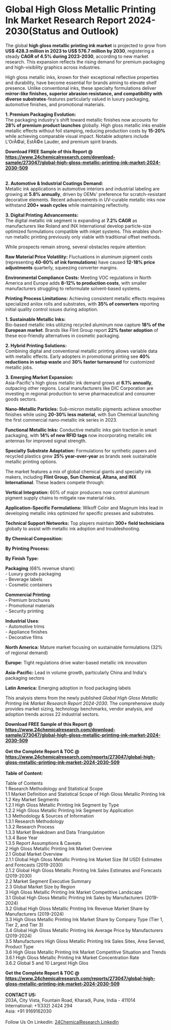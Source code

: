 <h1>Global High Gloss Metallic Printing Ink Market Research Report 2024-2030(Status and Outlook)</h1><p>The global <strong>high gloss metallic printing ink market</strong> is projected to grow from <strong>US$ 428.3 million in 2023 to US$ 576.7 million by 2030</strong>, registering a steady <strong>CAGR of 4.5% during 2023-2030</strong>, according to new market research. This expansion reflects the rising demand for premium packaging and high-visibility graphics across industries.</p><p>High gloss metallic inks, known for their exceptional reflective properties and durability, have become essential for brands aiming to elevate shelf presence. Unlike conventional inks, these specialty formulations deliver <strong>mirror-like finishes, superior abrasion resistance, and compatibility with diverse substrates</strong>-features particularly valued in luxury packaging, automotive finishes, and promotional materials.</p><p><strong>1. Premium Packaging Evolution:</strong><br>
The packaging industry's shift toward metallic finishes now accounts for <strong>28% of premium product launches</strong> globally. High gloss metallic inks enable metallic effects without foil stamping, reducing production costs by <strong>15-20%</strong> while achieving comparable visual impact. Notable adopters include L'OrÃ©al, EstÃ©e Lauder, and premium spirit brands.</p><div><b>Download FREE Sample of this Report @ 
            <a href="https://www.24chemicalresearch.com/download-sample/273047/global-high-gloss-metallic-printing-ink-market-2024-2030-509">
            https://www.24chemicalresearch.com/download-sample/273047/global-high-gloss-metallic-printing-ink-market-2024-2030-509</a></b></div><br><p><strong>2. Automotive &amp; Industrial Coatings Demand:</strong><br>
Metallic ink applications in automotive interiors and industrial labeling are growing at <strong>5.8% annually</strong>, driven by OEMs' preference for scratch-resistant decorative elements. Recent advancements in UV-curable metallic inks now withstand <strong>200+ wash cycles</strong> while maintaining reflectivity.</p><p><strong>3. Digital Printing Advancements:</strong><br>
The digital metallic ink segment is expanding at <strong>7.2% CAGR</strong> as manufacturers like Roland and INX International develop particle-size optimized formulations compatible with inkjet systems. This enables short-run metallic printing previously only viable with traditional offset methods.</p><p>While prospects remain strong, several obstacles require attention:</p><p><strong>Raw Material Price Volatility:</strong> Fluctuations in aluminum pigment costs (representing <strong>40-60% of ink formulations</strong>) have caused <strong>12-18% price adjustments</strong> quarterly, squeezing converter margins.</p><p><strong>Environmental Compliance Costs:</strong> Meeting VOC regulations in North America and Europe adds <strong>8-12% to production costs</strong>, with smaller manufacturers struggling to reformulate solvent-based systems.</p><p><strong>Printing Process Limitations:</strong> Achieving consistent metallic effects requires specialized anilox rolls and substrates, with <strong>35% of converters</strong> reporting initial quality control issues during adoption.</p><p><strong>1. Sustainable Metallic Inks:</strong><br>
Bio-based metallic inks utilizing recycled aluminum now capture <strong>18% of the European market</strong>. Brands like Flint Group report <strong>22% faster adoption</strong> of these eco-friendly alternatives in cosmetic packaging.</p><p><strong>2. Hybrid Printing Solutions:</strong><br>
Combining digital and conventional metallic printing allows variable data with metallic effects. Early adopters in promotional printing see <strong>40% reductions in setup waste</strong> and <strong>30% faster turnaround</strong> for customized metallic jobs.</p><p><strong>3. Emerging Market Expansion:</strong><br>
Asia-Pacific's high gloss metallic ink demand grows at <strong>6.1% annually</strong>, outpacing other regions. Local manufacturers like DIC Corporation are investing in regional production to serve pharmaceutical and consumer goods sectors.</p><p><strong>Nano-Metallic Particles:</strong> Sub-micron metallic pigments achieve smoother finishes while using <strong>20-30% less material</strong>, with Sun Chemical launching the first commercial nano-metallic ink series in 2023.</p><p><strong>Functional Metallic Inks:</strong> Conductive metallic inks gain traction in smart packaging, with <strong>14% of new RFID tags</strong> now incorporating metallic ink antennas for improved signal strength.</p><p><strong>Specialty Substrate Adaptation:</strong> Formulations for synthetic papers and recycled plastics grew <strong>25% year-over-year</strong> as brands seek sustainable metallic printing options.</p><p>The market features a mix of global chemical giants and specialty ink makers, including <strong>Flint Group, Sun Chemical, Altana, and INX International</strong>. These leaders compete through:</p><p><strong>Vertical Integration:</strong> 60% of major producers now control aluminum pigment supply chains to mitigate raw material risks.</p><p><strong>Application-Specific Formulations:</strong> Wikoff Color and Magnum Inks lead in developing metallic inks optimized for specific presses and substrates.</p><p><strong>Technical Support Networks:</strong> Top players maintain <strong>300+ field technicians</strong> globally to assist with metallic ink adoption and troubleshooting.</p><p><strong>By Chemical Composition:</strong></p><p><strong>By Printing Process:</strong></p><p><strong>By Finish Type:</strong></p><p><strong>Packaging</strong> (68% revenue share):<br>
	- Luxury goods packaging<br>
	- Beverage labels<br>
	- Cosmetic containers</p><p><strong>Commercial Printing</strong>:<br>
	- Premium brochures<br>
	- Promotional materials<br>
	- Security printing</p><p><strong>Industrial Uses</strong>:<br>
	- Automotive trims<br>
	- Appliance finishes<br>
	- Decorative films</p><p><strong>North America:</strong> Mature market focusing on sustainable formulations (32% of regional demand)</p><p><strong>Europe:</strong> Tight regulations drive water-based metallic ink innovation</p><p><strong>Asia-Pacific:</strong> Lead in volume growth, particularly China and India's packaging sectors</p><p><strong>Latin America:</strong> Emerging adoption in food packaging labels</p><p>This analysis stems from the newly published <em>Global High Gloss Metallic Printing Ink Market Research Report 2024-2030</em>. The comprehensive study provides market sizing, technology benchmarks, vendor analysis, and adoption trends across 22 industrial sectors.</p><div><b>Download FREE Sample of this Report @ 
            <a href="https://www.24chemicalresearch.com/download-sample/273047/global-high-gloss-metallic-printing-ink-market-2024-2030-509">
            https://www.24chemicalresearch.com/download-sample/273047/global-high-gloss-metallic-printing-ink-market-2024-2030-509</a></b></div><br><div><b>Get the Complete Report & TOC @ 
            <a href="https://www.24chemicalresearch.com/reports/273047/global-high-gloss-metallic-printing-ink-market-2024-2030-509">
            https://www.24chemicalresearch.com/reports/273047/global-high-gloss-metallic-printing-ink-market-2024-2030-509</a></b></div><br>
            <b>Table of Content:</b><p>Table of Contents<br />
1 Research Methodology and Statistical Scope<br />
1.1 Market Definition and Statistical Scope of High Gloss Metallic Printing Ink<br />
1.2 Key Market Segments<br />
1.2.1 High Gloss Metallic Printing Ink Segment by Type<br />
1.2.2 High Gloss Metallic Printing Ink Segment by Application<br />
1.3 Methodology & Sources of Information<br />
1.3.1 Research Methodology<br />
1.3.2 Research Process<br />
1.3.3 Market Breakdown and Data Triangulation<br />
1.3.4 Base Year<br />
1.3.5 Report Assumptions & Caveats<br />
2 High Gloss Metallic Printing Ink Market Overview<br />
2.1 Global Market Overview<br />
2.1.1 Global High Gloss Metallic Printing Ink Market Size (M USD) Estimates and Forecasts (2019-2030)<br />
2.1.2 Global High Gloss Metallic Printing Ink Sales Estimates and Forecasts (2019-2030)<br />
2.2 Market Segment Executive Summary<br />
2.3 Global Market Size by Region<br />
3 High Gloss Metallic Printing Ink Market Competitive Landscape<br />
3.1 Global High Gloss Metallic Printing Ink Sales by Manufacturers (2019-2024)<br />
3.2 Global High Gloss Metallic Printing Ink Revenue Market Share by Manufacturers (2019-2024)<br />
3.3 High Gloss Metallic Printing Ink Market Share by Company Type (Tier 1, Tier 2, and Tier 3)<br />
3.4 Global High Gloss Metallic Printing Ink Average Price by Manufacturers (2019-2024)<br />
3.5 Manufacturers High Gloss Metallic Printing Ink Sales Sites, Area Served, Product Type<br />
3.6 High Gloss Metallic Printing Ink Market Competitive Situation and Trends<br />
3.6.1 High Gloss Metallic Printing Ink Market Concentration Rate<br />
3.6.2 Global 5 and 10 Largest High Glos</p><div><b>Get the Complete Report & TOC @ 
            <a href="https://www.24chemicalresearch.com/reports/273047/global-high-gloss-metallic-printing-ink-market-2024-2030-509">
            https://www.24chemicalresearch.com/reports/273047/global-high-gloss-metallic-printing-ink-market-2024-2030-509</a></b></div><br><b>CONTACT US:</b><br>
            203A, City Vista, Fountain Road, Kharadi, Pune, India - 411014<br>
            International: +1(332) 2424 294<br>
            Asia: +91 9169162030 <br><br>
            Follow Us On LinkedIn: <a href="https://www.linkedin.com/company/24chemicalresearch/">24ChemicalResearch LinkedIn</a>